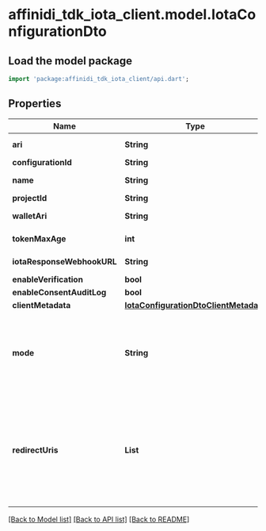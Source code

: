 # affinidi_tdk_iota_client.model.IotaConfigurationDto

## Load the model package

```dart
import 'package:affinidi_tdk_iota_client/api.dart';
```

## Properties

| Name                       | Type                                                                            | Description                                                                                                                                                                         | Notes                               |
| -------------------------- | ------------------------------------------------------------------------------- | ----------------------------------------------------------------------------------------------------------------------------------------------------------------------------------- | ----------------------------------- |
| **ari**                    | **String**                                                                      | The ARI of the config                                                                                                                                                               |
| **configurationId**        | **String**                                                                      |                                                                                                                                                                                     |
| **name**                   | **String**                                                                      | The name of the config                                                                                                                                                              |
| **projectId**              | **String**                                                                      |                                                                                                                                                                                     |
| **walletAri**              | **String**                                                                      | The wallet Ari that will be used to sign                                                                                                                                            |
| **tokenMaxAge**            | **int**                                                                         | token time to live in seconds                                                                                                                                                       |
| **iotaResponseWebhookURL** | **String**                                                                      | webhook to call when data is ready                                                                                                                                                  | [optional]                          |
| **enableVerification**     | **bool**                                                                        |                                                                                                                                                                                     |
| **enableConsentAuditLog**  | **bool**                                                                        |                                                                                                                                                                                     |
| **clientMetadata**         | [**IotaConfigurationDtoClientMetadata**](IotaConfigurationDtoClientMetadata.md) |                                                                                                                                                                                     |
| **mode**                   | **String**                                                                      | indicates whether the flow is a WebSocket flow or a Redirect flow. This value is used in Vault to determine how to process the data flow request.                                   | [optional] [default to 'websocket'] |
| **redirectUris**           | **List<String>**                                                                | the URLs that the user will be redirected to after the request has been processed; should be provided by the developer of the client application.Required only if mode is Redirect. | [optional] [default to const []]    |

[[Back to Model list]](../README.md#documentation-for-models) [[Back to API list]](../README.md#documentation-for-api-endpoints) [[Back to README]](../README.md)
